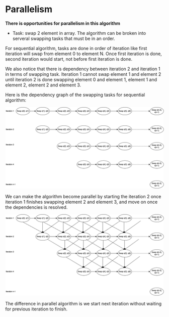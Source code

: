 # Parallelism

**There is opportunities for parallelism in this algorithm**

- Task: swap 2 element in array. The algorithm can be broken into serveral swapping tasks that must be in an order. 

For sequential algorithm, tasks are done in order of iteration like first iteration will swap from element 0 to element N. Once first iteration is done, second iteration would start, not before first iteration is done.

We also notice that there is dependency between iteration 2 and iteration 1 in terms of swapping task. Iteration 1 cannot swap element 1 and element 2 until iteration 2 is done swapping element 0 and element 1, element 1 and element 2, element 2 and element 3. 

Here is the dependency graph of the swapping tasks for sequential algorithm:

![Sequential algorithm dependency graph](sequential.drawio.png)

We can make the algorithm become parallel by starting the iteration 2 once iteration 1 finishes swapping element 2 and element 3, and move on once the dependencies is resolved. 

![Parallel algorithm dependency graph](parallel.drawio.png)

The difference in parallel algorithm is we start next iteration without waiting for previous iteration to finish.